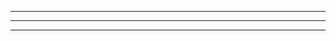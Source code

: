 ************************************
***********************************
************************************
